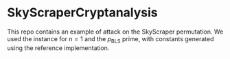 # SkyScraperCryptanalysis

This repo contains an example of attack on the SkyScraper permutation. We used the instance for $n=1$ and the $p_{\mathrm{BLS}}$ prime, with constants generated using the reference implementation.

